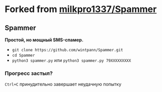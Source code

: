 # Forked from [milkpro1337/Spammer](https://github.com/milkpro1337/Spammer)
## Spammer
**Простой, но мощный SMS-спамер.**

* `git clone https://github.com/wintpann/Spammer.git`
* `cd Spammer`
* `python3 spammer.py` или `python3 spammer.py 79XXXXXXXXX`

### Прогресс застыл?
`Ctrl+C` принудительно завершает неудачную попытку

